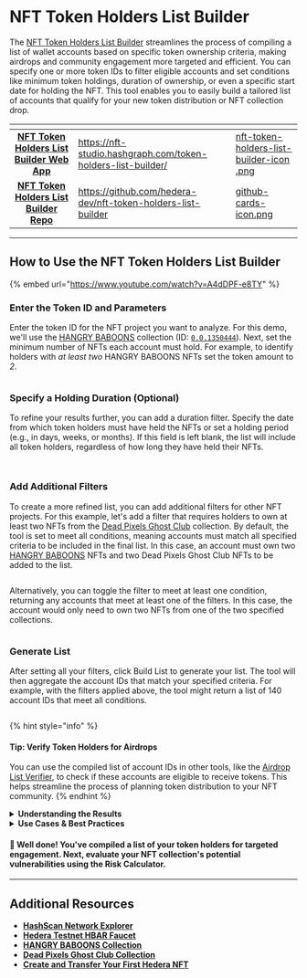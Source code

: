 # NFT Token Holders List Builder

The [NFT Token Holders List Builder](https://nft-studio.hashgraph.com/token-holders-list-builder/) streamlines the process of compiling a list of wallet accounts based on specific token ownership criteria, making airdrops and community engagement more targeted and efficient. You can specify one or more token IDs to filter eligible accounts and set conditions like minimum token holdings, duration of ownership, or even a specific start date for holding the NFT. This tool enables you to easily build a tailored list of accounts that qualify for your new token distribution or NFT collection drop.

<table data-card-size="large" data-view="cards"><thead><tr><th align="center"></th><th data-hidden data-card-target data-type="content-ref"></th><th data-hidden data-card-cover data-type="files"></th></tr></thead><tbody><tr><td align="center"><a href="https://nft-studio.hashgraph.com/token-holders-list-builder/"><strong>NFT Token Holders List Builder Web App</strong></a></td><td><a href="https://nft-studio.hashgraph.com/token-holders-list-builder/">https://nft-studio.hashgraph.com/token-holders-list-builder/</a></td><td><a href="../../.gitbook/assets/nft-token-holders-list-builder-icon .png">nft-token-holders-list-builder-icon .png</a></td></tr><tr><td align="center"><a href="https://github.com/hedera-dev/token-holders-list-builder"><strong>NFT Token Holders List Builder Repo</strong></a></td><td><a href="https://github.com/hedera-dev/nft-token-holders-list-builder">https://github.com/hedera-dev/nft-token-holders-list-builder</a></td><td><a href="../../.gitbook/assets/github-cards-icon.png">github-cards-icon.png</a></td></tr></tbody></table>

***

## How to Use the NFT Token Holders List Builder

{% embed url="https://www.youtube.com/watch?v=A4dDPF-e8TY" %}

### Enter the Token ID and Parameters &#x20;

Enter the token ID for the NFT project you want to analyze. For this demo, we'll use the [HANGRY BABOONS](https://www.hangry.net/) collection (ID: [`0.0.1350444`](https://hashscan.io/mainnet/token/0.0.1350444)). Next, set the minimum number of NFTs each account must hold. For example, to identify holders with _at least two_ HANGRY BABOONS NFTs set the token amount to _2_.

<figure><img src="../../.gitbook/assets/nft-studio-token-holders-list-builder.png" alt=""><figcaption></figcaption></figure>

### Specify a Holding Duration (Optional)

To refine your results further, you can add a duration filter. Specify the date from which token holders must have held the NFTs or set a holding period (e.g., in days, weeks, or months). If this field is left blank, the list will include all token holders, regardless of how long they have held their NFTs.

<figure><img src="../../.gitbook/assets/nft-studio-token-holders-list-builder-duration-toggle-date.png" alt=""><figcaption></figcaption></figure>

<figure><img src="../../.gitbook/assets/nft-studio-token-holders-list-builder-duration-toggle-days.png" alt=""><figcaption></figcaption></figure>

### Add Additional Filters

To create a more refined list, you can add additional filters for other NFT projects. For this example, let's add a filter that requires holders to own at least two NFTs from the [Dead Pixels Ghost Club](https://www.deadpixels.club/) collection. By default, the tool is set to meet all conditions, meaning accounts must match all specified criteria to be included in the final list. In this case, an account must own two [HANGRY BABOONS](https://www.hangry.net/) NFTs and two Dead Pixels Ghost Club NFTs to be added to the list.&#x20;

<figure><img src="../../.gitbook/assets/nft-studio-token-holders-list-builder-meet-all-conditions.png" alt=""><figcaption></figcaption></figure>

Alternatively, you can toggle the filter to meet at least one condition, returning any accounts that meet at least one of the filters. In this case, the account would only need to own two NFTs from one of the two specified collections.

<figure><img src="../../.gitbook/assets/nft-studio-token-holders-list-builder-meet-one-condition.png" alt=""><figcaption></figcaption></figure>

### Generate List

After setting all your filters, click Build List to generate your list. The tool will then aggregate the account IDs that match your specified criteria. For example, with the filters applied above, the tool might return a list of 140 account IDs that meet all conditions.

<figure><img src="../../.gitbook/assets/nft-studio-token-holders-list-builder-generate-list.png" alt=""><figcaption></figcaption></figure>

{% hint style="info" %}
#### **Tip: Verify Token Holders for Airdrops**

You can use the compiled list of account IDs in other tools, like the [Airdrop List Verifier](airdrop-list-verifier.md), to check if these accounts are eligible to receive tokens. This helps streamline the process of planning token distribution to your NFT community.
{% endhint %}

<details>

<summary><strong>Understanding the Results</strong></summary>

After building your list, the tool provides a breakdown of eligible accounts, showing:

* The Hedera account IDs that meet your criteria.
* The number of tokens held by each account, confirming their eligibility based on the conditions you set.

</details>

<details>

<summary><strong>Use Cases &#x26; Best Practices</strong></summary>

1. Before airdropping tokens for a new NFT release, use the Token Holders List Builder to compile a list of eligible accounts that already hold specific NFTs in your ecosystem.
2. Create exclusive airdrops or rewards for accounts that have held tokens for a set duration, building loyalty and community trust.
3. Identify and reward users who own NFTs across multiple collections (e.g., holders of both Token A and Token B) to encourage diverse ownership and participation.

**Best Practices:**

* Always ensure the token IDs entered are correct to avoid including unintended accounts.
* For large airdrops, do a test run with a smaller account list to verify that all criteria and results are working as expected.
* Save the exported results securely, as the eligible list is essential for executing your airdrop accurately.

</details>

#### 🎉 Well done! You've compiled a list of your token holders for targeted engagement. Next, evaluate your NFT collection's potential vulnerabilities using the Risk Calculator.

***

## Additional Resources

* [**HashScan Network Explorer**](https://hashscan.io/)
* [**Hedera Testnet HBAR Faucet**](https://portal.hedera.com/)
* [**HANGRY BABOONS Collection**](https://www.hangry.net/)
* [**Dead Pixels Ghost Club Collection**](https://www.deadpixels.club/)
* [**Create and Transfer Your First Hedera NFT**](../../readme/tutorials/token/create-and-transfer-your-first-nft.md)

